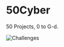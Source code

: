 # 50Cyber
50 Projects, 0 to G-d.

![Challenges](https://github.com/lucasmulato/50Cyber/assets/49491416/0c73027d-8e47-47f8-ab55-85c49ffc277a)
